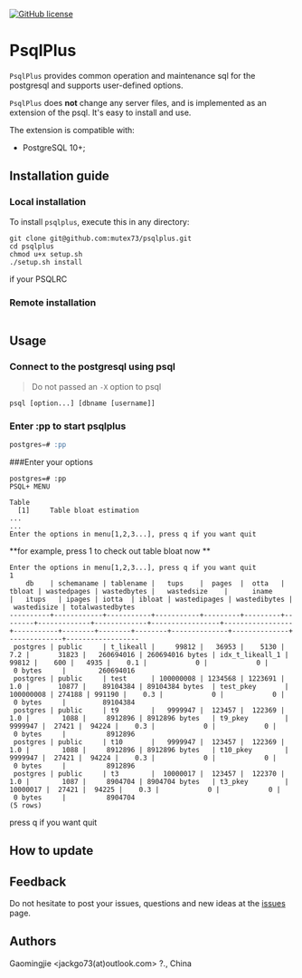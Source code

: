[![GitHub license](https://img.shields.io/badge/license-PostgreSQL-blue.svg)](https://raw.githubusercontent.com/postgrespro/pg_pathman/master/LICENSE)
# PsqlPlus

`PsqlPlus` provides common operation and maintenance sql for the postgresql and supports user-defined options.

`PsqlPlus` does **not** change any server files, and is implemented as an extension of the psql. It's easy to install and use.

The extension is compatible with:

 * PostgreSQL 10+;



## Installation guide

### Local installation

To install `psqlplus`, execute this in any directory:

```shell
git clone git@github.com:mutex73/psqlplus.git
cd psqlplus
chmod u+x setup.sh 
./setup.sh install
```

if your  PSQLRC 

### Remote installation

```

```

## Usage

### Connect to the postgresql using psql

>  Do not passed an `-X` option to psql

```shell
psql [option...] [dbname [username]]
```

### Enter **:pp** to start psqlplus

```sql
postgres=# :pp
```

###Enter your options

```
postgres=# :pp
PSQL+ MENU             

Table
  [1]     Table bloat estimation
...
...
Enter the options in menu[1,2,3...], press q if you want quit
```

**for example, press 1 to check out table bloat now **

```
Enter the options in menu[1,2,3...], press q if you want quit
1
    db    | schemaname | tablename |   tups    |  pages  |  otta   | tbloat | wastedpages | wastedbytes |   wastedsize    |      iname      |   itups   | ipages | iotta  | ibloat | wastedipages | wastedibytes |
 wastedisize | totalwastedbytes 
----------+------------+-----------+-----------+---------+---------+--------+-------------+-------------+-----------------+-----------------+-----------+--------+--------+--------+--------------+--------------+
-------------+------------------
 postgres | public     | t_likeall |     99812 |   36953 |    5130 |    7.2 |       31823 |   260694016 | 260694016 bytes | idx_t_likeall_1 |     99812 |    600 |   4935 |    0.1 |            0 |            0 |
 0 bytes     |        260694016
 postgres | public     | test      | 100000008 | 1234568 | 1223691 |    1.0 |       10877 |    89104384 | 89104384 bytes  | test_pkey       | 100000008 | 274188 | 991190 |    0.3 |            0 |            0 |
 0 bytes     |         89104384
 postgres | public     | t9        |   9999947 |  123457 |  122369 |    1.0 |        1088 |     8912896 | 8912896 bytes   | t9_pkey         |   9999947 |  27421 |  94224 |    0.3 |            0 |            0 |
 0 bytes     |          8912896
 postgres | public     | t10       |   9999947 |  123457 |  122369 |    1.0 |        1088 |     8912896 | 8912896 bytes   | t10_pkey        |   9999947 |  27421 |  94224 |    0.3 |            0 |            0 |
 0 bytes     |          8912896
 postgres | public     | t3        |  10000017 |  123457 |  122370 |    1.0 |        1087 |     8904704 | 8904704 bytes   | t3_pkey         |  10000017 |  27421 |  94225 |    0.3 |            0 |            0 |
 0 bytes     |          8904704
(5 rows)
```

press q if you want quit

## How to update





## Feedback

Do not hesitate to post your issues, questions and new ideas at the [issues](https://github.com/mutex73/psqlplus/issues) page.

## Authors

Gaomingjie <jackgo73(at)outlook.com> ?., China